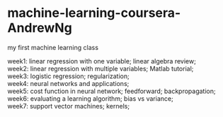 # machine-learning-coursera-AndrewNg

my first machine learning class

week1: linear regression with one variable; linear algebra review; </br>
week2: linear regression with multiple variables; Matlab tutorial; </br>
week3: logistic regression; regularization; </br>
week4: neural networks and applications; </br>
week5: cost function in neural network; feedforward; backpropagation; </br>
week6: evaluating a learning algorithm; bias vs variance; </br>
week7: support vector machines; kernels; </br>

